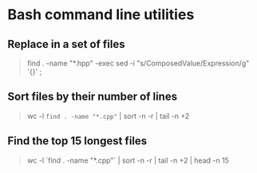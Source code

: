 Bash command line utilities
==========================

Replace in a set of files
-------------------------

> find . -name "*.hpp" -exec sed -i "s/ComposedValue/Expression/g" '{}' \;

Sort files by their number of lines
-----------------------------------

> wc -l `find . -name "*.cpp"` | sort -n -r | tail -n +2

Find the top 15 longest files
-----------------------------------

> wc -l \`find . -name "*.cpp"\` | sort -n -r | tail -n +2 | head -n 15
